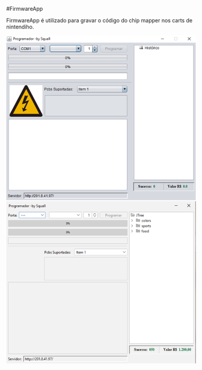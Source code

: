 #FirmwareApp
 
FirmwareApp é utilizado para  gravar o código do chip mapper nos carts de nintendiho.

![alt text](https://github.com/Alirio926/Projetos/blob/main/Desktop/JTAG/imgs/Jtag-img2.png)
![alt text](https://github.com/Alirio926/Projetos/blob/main/Desktop/JTAG/imgs/Jtag-img.png)
